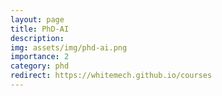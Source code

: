 ```yaml
---
layout: page
title: PhD-AI
description:
img: assets/img/phd-ai.png
importance: 2
category: phd
redirect: https://whitemech.github.io/courses
---
```


